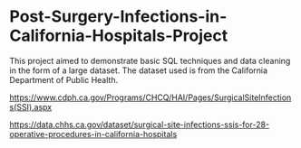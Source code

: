 # Post-Surgery-Infections-in-California-Hospitals-Project

This project aimed to demonstrate basic SQL techniques and data cleaning in the form of a large dataset. The dataset used is from the California Department of Public Health.

https://www.cdph.ca.gov/Programs/CHCQ/HAI/Pages/SurgicalSiteInfections(SSI).aspx

https://data.chhs.ca.gov/dataset/surgical-site-infections-ssis-for-28-operative-procedures-in-california-hospitals
